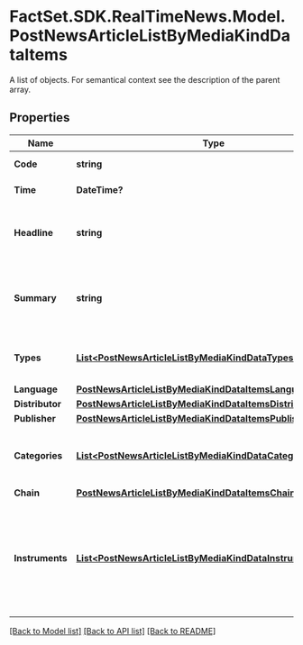 # FactSet.SDK.RealTimeNews.Model.PostNewsArticleListByMediaKindDataItems
A list of objects. For semantical context see the description of the parent array.

## Properties

Name | Type | Description | Notes
------------ | ------------- | ------------- | -------------
**Code** | **string** | Identifier of the news article. | [optional] 
**Time** | **DateTime?** | Date and time of the news article. | [optional] 
**Headline** | **string** | Headline of the news article represented as text with HTML entity encoding but without HTML tags. | [optional] 
**Summary** | **string** | Textual summary of the body of the news article or &#x60;null&#x60; if no summary was provided by the news article distributor. | [optional] 
**Types** | [**List&lt;PostNewsArticleListByMediaKindDataTypesItems&gt;**](PostNewsArticleListByMediaKindDataTypesItems.md) | Types of news article. See endpoint &#x60;/news/article/type/list&#x60; for possible values. | [optional] 
**Language** | [**PostNewsArticleListByMediaKindDataItemsLanguage**](PostNewsArticleListByMediaKindDataItemsLanguage.md) |  | [optional] 
**Distributor** | [**PostNewsArticleListByMediaKindDataItemsDistributor**](PostNewsArticleListByMediaKindDataItemsDistributor.md) |  | [optional] 
**Publisher** | [**PostNewsArticleListByMediaKindDataItemsPublisher**](PostNewsArticleListByMediaKindDataItemsPublisher.md) |  | [optional] 
**Categories** | [**List&lt;PostNewsArticleListByMediaKindDataCategoriesItems&gt;**](PostNewsArticleListByMediaKindDataCategoriesItems.md) | Categories related to the news article. See endpoint &#x60;/category/list&#x60; for possible values. | [optional] 
**Chain** | [**PostNewsArticleListByMediaKindDataItemsChain**](PostNewsArticleListByMediaKindDataItemsChain.md) |  | [optional] 
**Instruments** | [**List&lt;PostNewsArticleListByMediaKindDataInstrumentsItems&gt;**](PostNewsArticleListByMediaKindDataInstrumentsItems.md) | Set of stock instruments related to the article. The set is not updated in the course of corporate actions, e.g. when the related company obtains a new instrument after a spin-off. | [optional] 

[[Back to Model list]](../README.md#documentation-for-models) [[Back to API list]](../README.md#documentation-for-api-endpoints) [[Back to README]](../README.md)

